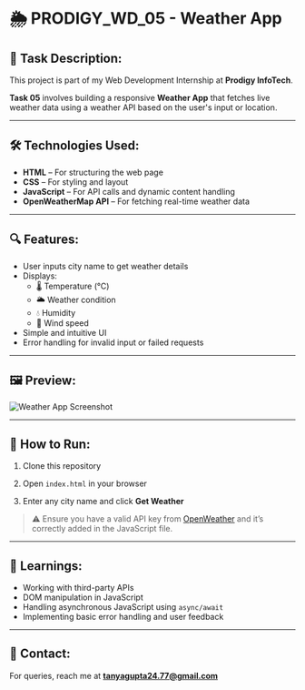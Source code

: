 # 🌦️ PRODIGY_WD_05 - Weather App

## 📌 Task Description:
This project is part of my Web Development Internship at **Prodigy InfoTech**.

**Task 05** involves building a responsive **Weather App** that fetches live weather data using a weather API based on the user's input or location.

---

## 🛠️ Technologies Used:
- **HTML** – For structuring the web page
- **CSS** – For styling and layout
- **JavaScript** – For API calls and dynamic content handling
- **OpenWeatherMap API** – For fetching real-time weather data

---

## 🔍 Features:
- User inputs city name to get weather details
- Displays:
  - 🌡️ Temperature (°C)
  - 🌥️ Weather condition
  - 💧 Humidity
  - 💨 Wind speed
- Simple and intuitive UI
- Error handling for invalid input or failed requests

---

## 🖼️ Preview:

![Weather App Screenshot](screenshot.png)

---

## 🧪 How to Run:

1. Clone this repository  

2. Open `index.html` in your browser

3. Enter any city name and click **Get Weather**

> ⚠️ Ensure you have a valid API key from [OpenWeather](https://openweathermap.org/) and it’s correctly added in the JavaScript file.

---

## 🧠 Learnings:
- Working with third-party APIs
- DOM manipulation in JavaScript
- Handling asynchronous JavaScript using `async/await`
- Implementing basic error handling and user feedback

---

## 📮 Contact:
For queries, reach me at **tanyagupta24.77@gmail.com**

